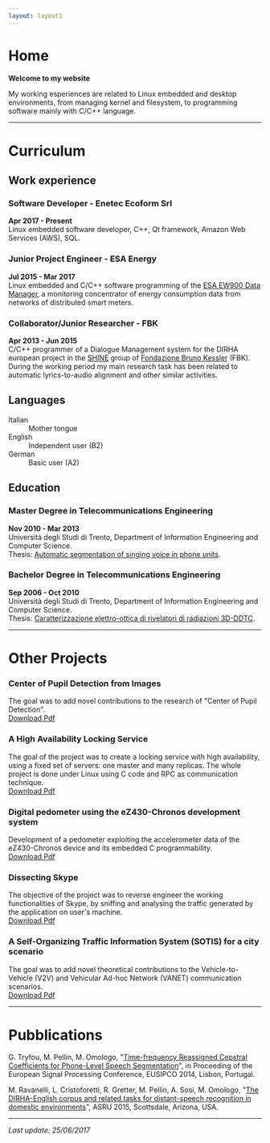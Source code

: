 ```yaml
---
layout: layout1
---
```


# [](#home)Home

**Welcome to my website**

My working esperiences are related to Linux embedded and desktop environments, from managing kernel and filesystem, to programming software mainly with C/C++ language.

* * *

# [](#curriculum)Curriculum

## [](#work_experience)Work experience

### Software Developer - Enetec Ecoform Srl
**Apr 2017 - Present**  
Linux embedded software developer, C++, Qt framework, Amazon Web Services (AWS), SQL.

### Junior Project Engineer - ESA Energy
**Jul 2015 - Mar 2017**  
Linux embedded and C/C++ software programming of the [ESA EW900 Data Manager](https://www.esa-automation.com/en/products/smart-meter/ew900/), a monitoring concentrator of energy consumption data from networks of distributed smart meters.

### Collaborator/Junior Researcher - FBK
**Apr 2013 - Jun 2015**  
C/C++ programmer of a Dialogue Management system for the DIRHA european project in the [SHINE](http://shine.fbk.eu/) group of [Fondazione Bruno Kessler](http://www.fbk.eu/) (FBK). During the working period my main research task has been related to automatic lyrics-to-audio alignment and other similar activities.

## [](#languages)Languages

<dl>
<dt>Italian</dt>
<dd>Mother tongue</dd>
<dt>English</dt>
<dd>Independent user (B2)</dd>
<dt>German</dt>
<dd>Basic user (A2)</dd>
</dl>

## [](#education)Education

### Master Degree in Telecommunications Engineering
**Nov 2010 - Mar 2013**  
Università degli Studi di Trento, Department of Information Engineering and Computer Science. <br />
Thesis: [Automatic segmentation of singing voice in phone units](http://www5.unitn.it/Biblioteca/it/Web/RichiestaConsultazioneTesi/351817).

### Bachelor Degree in Telecommunications Engineering
**Sep 2006 - Oct 2010**  
Università degli Studi di Trento, Department of Information Engineering and Computer Science. <br />
Thesis: [Caratterizzazione elettro-ottica di rivelatori di radiazioni 3D-DDTC](http://www.infn.it/thesis/PDF/getfile.php?filename=5003-Pellin-triennale.pdf).

* * *

# [](#projects)Other Projects

### Center of Pupil Detection from Images
The goal was to add novel contributions to the research of "Center of Pupil Detection".  
[Download Pdf](http://docs.wixstatic.com/ugd/3db9ba_074e16bbef0d40b7aeb86edf5e0ece5d.pdf)

### A High Availability Locking Service
The goal of the project was to create a locking service with high availability, using a fixed set of servers: one master and many replicas. The whole project is done under Linux using C code and RPC as communication technique.  
[Download Pdf](http://docs.wixstatic.com/ugd/3db9ba_ce25597a55f74cc49a795f8bb07f6265.pdf)

### Digital pedometer using the eZ430-Chronos development system
Development of a pedometer exploiting the accelerometer data of the eZ430-Chronos device and its embedded C programmability.  
[Download Pdf](http://docs.wixstatic.com/ugd/3db9ba_02d21e071ef640fb990e50f8a35560a4.pdf)

### Dissecting Skype
The objective of the project was to reverse engineer the working functionalities of Skype, by sniffing and analysing the traffic generated by the application on user's machine.  
[Download Pdf](http://docs.wixstatic.com/ugd/3db9ba_35b7a491f8b14d809dc259a8d4ebbea5.pdf)

### A Self-Organizing Traffic Information System (SOTIS) for a city scenario
The goal was to add novel theoretical contributions to the Vehicle-to-Vehicle (V2V) and Vehicular Ad-hoc Network (VANET) communication scenarios.  
[Download Pdf](http://docs.wixstatic.com/ugd/3db9ba_1979971f3b21448db8f8f623d0bb6425.pdf)

* * *

# [](#pubblications)Pubblications

G. Tryfou, M. Pellin, M. Omologo, "[Time-frequency Reassigned Cepstral Coefficients for Phone-Level Speech Segmentation](http://www.eurasip.org/Proceedings/Eusipco/Eusipco2014/HTML/papers/1569923161.pdf)", in Proceeding of the European Signal Processing Conference, EUSIPCO 2014, Lisbon, Portugal.

M. Ravanelli, L. Cristoforetti, R. Gretter, M. Pellin, A. Sosi, M. Omologo, "[The DIRHA-English corpus and related tasks for distant-speech recognition in domestic environments](http://ieeexplore.ieee.org/document/7404805/)", ASRU 2015, Scottsdale, Arizona, USA.

* * *

_Last update: 25/06/2017_
